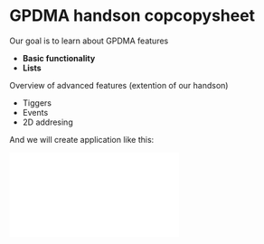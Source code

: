 # GPDMA handson copcopysheet 

Our goal is to learn about GPDMA features

* **Basic functionality**
* **Lists**

Overview of advanced features (extention of our handson)

* Tiggers
* Events
* 2D addresing

And we will create application like this:

![final application](./img/complete_application.json)
